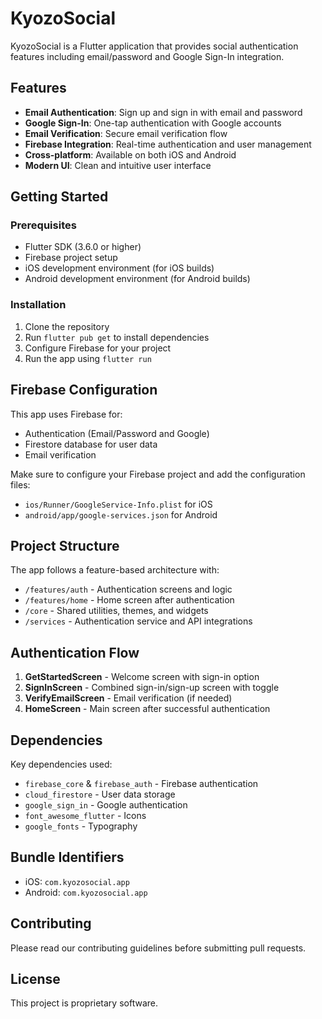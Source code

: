 # KyozoSocial

KyozoSocial is a Flutter application that provides social authentication features including email/password and Google Sign-In integration.

## Features

- **Email Authentication**: Sign up and sign in with email and password
- **Google Sign-In**: One-tap authentication with Google accounts
- **Email Verification**: Secure email verification flow
- **Firebase Integration**: Real-time authentication and user management
- **Cross-platform**: Available on both iOS and Android
- **Modern UI**: Clean and intuitive user interface

## Getting Started

### Prerequisites

- Flutter SDK (3.6.0 or higher)
- Firebase project setup
- iOS development environment (for iOS builds)
- Android development environment (for Android builds)

### Installation

1. Clone the repository
2. Run `flutter pub get` to install dependencies
3. Configure Firebase for your project
4. Run the app using `flutter run`

## Firebase Configuration

This app uses Firebase for:
- Authentication (Email/Password and Google)
- Firestore database for user data
- Email verification

Make sure to configure your Firebase project and add the configuration files:
- `ios/Runner/GoogleService-Info.plist` for iOS
- `android/app/google-services.json` for Android

## Project Structure

The app follows a feature-based architecture with:
- `/features/auth` - Authentication screens and logic
- `/features/home` - Home screen after authentication
- `/core` - Shared utilities, themes, and widgets
- `/services` - Authentication service and API integrations

## Authentication Flow

1. **GetStartedScreen** - Welcome screen with sign-in option
2. **SignInScreen** - Combined sign-in/sign-up screen with toggle
3. **VerifyEmailScreen** - Email verification (if needed)
4. **HomeScreen** - Main screen after successful authentication

## Dependencies

Key dependencies used:
- `firebase_core` & `firebase_auth` - Firebase authentication
- `cloud_firestore` - User data storage
- `google_sign_in` - Google authentication
- `font_awesome_flutter` - Icons
- `google_fonts` - Typography

## Bundle Identifiers

- iOS: `com.kyozosocial.app`
- Android: `com.kyozosocial.app`

## Contributing

Please read our contributing guidelines before submitting pull requests.

## License

This project is proprietary software.
